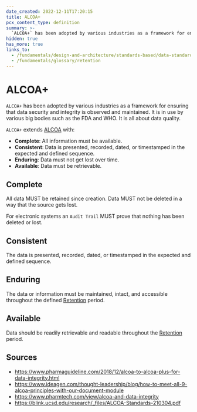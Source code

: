 ```yaml
---
date_created: 2022-12-11T17:20:15
title: ALCOA+
pcx_content_type: definition
summary: >-
  `ALCOA+` has been adopted by various industries as a framework for ensuring that data security and integrity is observed and maintained. It is in use by various big bodies such as the FDA and WHO. It is all about data quality.
hidden: true
has_more: true
links_to:
  - /fundamentals/design-and-architecture/standards-based/data-standards/alcoa
  - /fundamentals/glossary/retention
---
```


# ALCOA+

`ALCOA+` has been adopted by various industries as a framework for ensuring that data security and integrity is observed and maintained. It is in use by various big bodies such as the FDA and WHO. It is all about data quality.

`ALCOA+` extends [ALCOA](/fundamentals/design-and-architecture/standards-based/data-standards/alcoa) with:

- **Complete**: All information must be available.
- **Consistent**: Data is presented, recorded, dated, or timestamped in the expected and defined sequence.
- **Enduring**: Data must not get lost over time.
- **Available**: Data must be retrievable.

## Complete

All data MUST be retained since creation. Data MUST not be deleted in a way that the source gets lost.

For electronic systems an `Audit Trail` MUST prove that nothing has been deleted or lost.

## Consistent

The data is presented, recorded, dated, or timestamped in the expected and defined sequence.

## Enduring

The data or information must be maintained, intact, and accessible throughout the defined [Retention](/fundamentals/glossary/retention) period.

## Available

Data should be readily retrievable and readable throughout the [Retention](/fundamentals/glossary/retention) period.

## Sources

- https://www.pharmaguideline.com/2018/12/alcoa-to-alcoa-plus-for-data-integrity.html
- https://www.ideagen.com/thought-leadership/blog/how-to-meet-all-9-alcoa-principles-with-our-document-module
- https://www.pharmtech.com/view/alcoa-and-data-integrity
- https://blink.ucsd.edu/research/_files/ALCOA-Standards-210304.pdf
